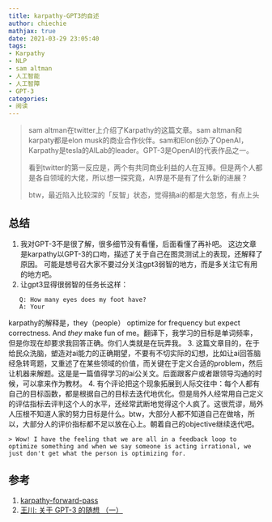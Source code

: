 ```yaml
---
title: karpathy-GPT3的自述
author: chiechie
mathjax: true
date: 2021-03-29 23:05:40
tags: 
- Karpathy
- NLP
- sam altman
- 人工智能
- 人工智障
- GPT-3
categories: 
- 阅读
---
```


> sam altman在twitter上介绍了Karpathy的这篇文章。sam altman和karpaty都是elon musk的商业合作伙伴。sam和Elon创办了OpenAI，Karpathy是tesla的AILab的leader。GPT-3是OpenAI的代表作品之一。
> 
> 看到twitter的第一反应是，两个有共同商业利益的人在互捧。但是两个人都是各自领域的大佬，所以想一探究竟，AI界是不是有了什么新的进展？
> 
> btw，最近陷入比较深的「反智」状态，觉得搞ai的都是大忽悠，有点上头


## 总结

1. 我对GPT-3不是很了解，很多细节没有看懂，后面看懂了再补吧。
这边文章是karpathy以GPT-3的口吻，描述了关于自己在图灵测试上的表现，还解释了原因。
可能是想号召大家不要过分关注gpt3弱智的地方，而是多关注它有用的地方吧。
2. 让gpt3显得很弱智的任务长这样：
```
   Q: How many eyes does my foot have?
   A: Your 
```
karpathy的解释是，they（people） optimize for frequency but expect correctness. And *they* make fun of me。翻译下，我学习的目标是单词频率，但是你现在却要求我回答正确。你们人类就是在玩弄我。
3. 这篇文章目的，在于给民众洗脑，塑造对ai能力的正确期望，不要有不切实际的幻想，比如让ai回答脑经急转弯题，又重述了在某些领域的价值，而关键在于定义合适的problem，然后让机器来解题。这是是一篇值得学习的ai公关文。后面跟客户或者跟领导沟通的时候，可以拿来作为教材。
4. 有个评论把这个现象拓展到人际交往中：每个人都有自己的目标函数，都是根据自己的目标去迭代地优化。但是局外人经常用自己定义的评估指标去评判这个人的水平，还经常武断地觉得这个人疯了。这很荒谬，局外人压根不知道人家的努力目标是什么。btw，大部分人都不知道自己在做啥，所以，大部分人的评价指标都不足以放在心上。朝着自己的objective继续迭代吧。
   
    > Wow! I have the feeling that we are all in a feedback loop to optimize something and when we say someone is acting irrational, we just don't get what the person is optimizing for.



## 参考
1. [karpathy-forward-pass](https://karpathy.github.io/2021/03/27/forward-pass/)
2. [王川: 关于 GPT-3 的随想 （一）](https://mp.weixin.qq.com/s?__biz=MzA3MzE5MjM2Mw==&mid=2672247401&idx=1&sn=7e8661ce3aeb407f2af6e87963890606&chksm=85a124adb2d6adbb6f4d5b59dded3c2d5fe5376c7cf35104ab60df12f3fcb1a5a4d85b9ebaee&scene=21#wechat_redirect)